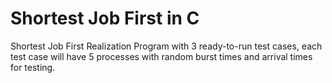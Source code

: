 # Shortest Job First in C

Shortest Job First Realization Program with 3 ready-to-run test cases, each test case will have 5 processes with random burst times and arrival times for testing. 
